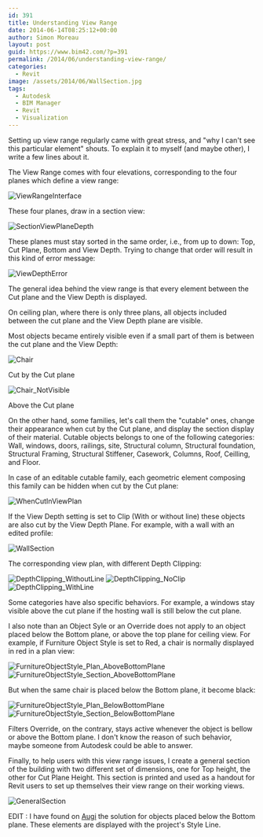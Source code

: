 ```yaml
---
id: 391
title: Understanding View Range
date: 2014-06-14T08:25:12+00:00
author: Simon Moreau
layout: post
guid: https://www.bim42.com/?p=391
permalink: /2014/06/understanding-view-range/
categories:
  - Revit
image: /assets/2014/06/WallSection.jpg
tags:
  - Autodesk
  - BIM Manager
  - Revit
  - Visualization
---
```

Setting up view range regularly came with great stress, and "why I can't see this particular element" shouts. To explain it to myself (and maybe other), I write a few lines about it.

The View Range comes with four elevations, corresponding to the four planes which define a view range:

![ViewRangeInterface](/assets/2014/06/ViewRangeInterface.jpg)

These four planes, draw in a section view:

![SectionViewPlaneDepth](/assets/2014/06/SectionViewPlaneDepth.jpg)

These planes must stay sorted in the same order, i.e., from up to down: Top, Cut Plane, Bottom and View Depth. Trying to change that order will result in this kind of error message:

![ViewDepthError](/assets/2014/06/ViewDepthError.jpg)

The general idea behind the view range is that every element between the Cut plane and the View Depth is displayed.

On ceiling plan, where there is only three plans, all objects included between the cut plane and the View Depth plane are visible.

Most objects became entirely visible even if a small part of them is between the cut plane and the View Depth:

![Chair](/assets/2014/06/Chair.jpg)

Cut by the Cut plane

![Chair_NotVisible](/assets/2014/06/Chair_NotVisible.jpg)

Above the Cut plane

On the other hand, some families, let's call them the "cutable" ones, change their appearance when cut by the Cut plane, and display the section display of their material. Cutable objects belongs to one of the following categories: Wall, windows, doors, railings, site, Structural column, Structural foundation, Structural Framing, Structural Stiffener, Casework, Columns, Roof, Ceilling, and Floor.

In case of an editable cutable family, each geometric element composing this family can be hidden when cut by the Cut plane:

![WhenCutInViewPlan](/assets/2014/06/WhenCutInViewPlan.jpg)

If the View Depth setting is set to Clip (With or without line) these objects are also cut by the View Depth Plane. For example, with a wall with an edited profile:

![WallSection](/assets/2014/06/WallSection.jpg)

The corresponding view plan, with different Depth Clipping:

![DepthClipping_WithoutLine](/assets/2014/06/DepthClipping_WithoutLine.jpg)
![DepthClipping_NoClip](/assets/2014/06/DepthClipping_NoClip.jpg)
![DepthClipping_WithLine](/assets/2014/06/DepthClipping_WithLine.jpg)

Some categories have also specific behaviors. For example, a windows stay visible above the cut plane if the hosting wall is still below the cut plane.

I also note than an Object Syle or an Override does not apply to an object placed below the Bottom plane, or above the top plane for ceiling view. For example, if Furniture Object Style is set to Red, a chair is normally displayed in red in a plan view:

![FurnitureObjectStyle_Plan_AboveBottomPlane](/assets/2014/06/FurnitureObjectStyle_Plan_AboveBottomPlane.jpg)
![FurnitureObjectStyle_Section_AboveBottomPlane](/assets/2014/06/FurnitureObjectStyle_Section_AboveBottomPlane.jpg)

But when the same chair is placed below the Bottom plane, it become black:

![FurnitureObjectStyle_Plan_BelowBottomPlane](/assets/2014/06/FurnitureObjectStyle_Plan_BelowBottomPlane.jpg)
![FurnitureObjectStyle_Section_BelowBottomPlane](/assets/2014/06/FurnitureObjectStyle_Section_BelowBottomPlane.jpg)

Filters Override, on the contrary, stays active whenever the object is bellow or above the Bottom plane. I don't know the reason of such behavior, maybe someone from Autodesk could be able to answer.

Finally, to help users with this view range issues, I create a general section of the building with two different set of dimensions, one for Top height, the other for Cut Plane Height. This section is printed and used as a handout for Revit users to set up themselves their view range on their working views.

![GeneralSection](/assets/2014/06/GeneralSection.jpg)

EDIT : I have found on [Augi](http://www.augi.com/library/understanding-view-range) the solution for objects placed below the Bottom plane. These elements are displayed with the project's <Beyond> Style Line.